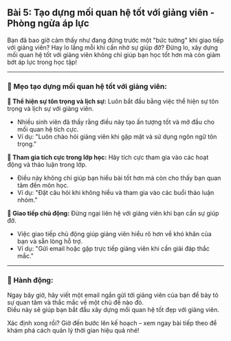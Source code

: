 ## Bài 5: Tạo dựng mối quan hệ tốt với giảng viên - Phòng ngừa áp lực

Bạn đã bao giờ cảm thấy như đang đứng trước một "bức tường" khi giao tiếp với giảng viên? Hay lo lắng mỗi khi cần nhờ sự giúp đỡ? Đừng lo, xây dựng mối quan hệ tốt với giảng viên không chỉ giúp bạn học tốt hơn mà còn giảm bớt áp lực trong học tập!

---

### 📌 Mẹo tạo dựng mối quan hệ tốt với giảng viên:

**🔹 Thể hiện sự tôn trọng và lịch sự:**
Luôn bắt đầu bằng việc thể hiện sự tôn trọng và lịch sự với giảng viên.  
- Nhiều sinh viên đã thấy rằng điều này tạo ấn tượng tốt và mở đầu cho mối quan hệ tích cực.  
- Ví dụ: "Luôn chào hỏi giảng viên khi gặp mặt và sử dụng ngôn ngữ tôn trọng."

**🔹 Tham gia tích cực trong lớp học:**
Hãy tích cực tham gia vào các hoạt động và thảo luận trong lớp.  
- Điều này không chỉ giúp bạn hiểu bài tốt hơn mà còn cho thấy bạn quan tâm đến môn học.  
- Ví dụ: "Đặt câu hỏi khi không hiểu và tham gia vào các buổi thảo luận nhóm."

**🔹 Giao tiếp chủ động:**
Đừng ngại liên hệ với giảng viên khi bạn cần sự giúp đỡ.  
- Việc giao tiếp chủ động giúp giảng viên hiểu rõ hơn về khó khăn của bạn và sẵn lòng hỗ trợ.  
- Ví dụ: "Gửi email hoặc gặp trực tiếp giảng viên khi cần giải đáp thắc mắc."

---

### 🚀 Hành động:

Ngay bây giờ, hãy viết một email ngắn gửi tới giảng viên của bạn để bày tỏ sự quan tâm và thắc mắc về một chủ đề nào đó.  
Điều này sẽ giúp bạn bắt đầu xây dựng mối quan hệ tốt đẹp với giảng viên.

Xác định xong rồi? Giờ đến bước lên kế hoạch – xem ngay bài tiếp theo để khám phá cách quản lý thời gian hiệu quả nhé!